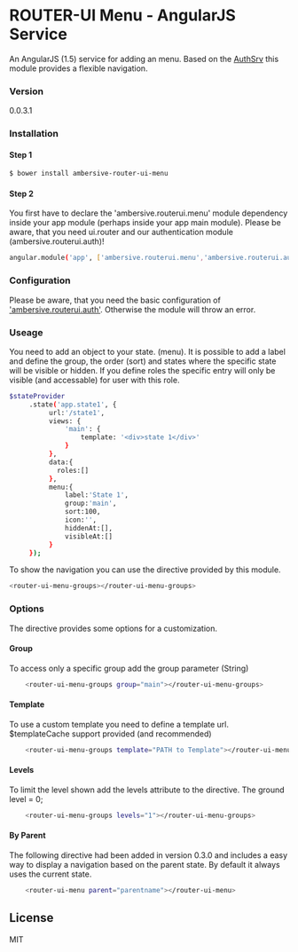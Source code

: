 # ROUTER-UI Menu - AngularJS Service

An AngularJS (1.5) service for adding an menu. Based on the [AuthSrv](https://github.com/AMBERSIVE/AngularJS---AuthSrv) this module provides a flexible navigation.

### Version
0.0.3.1

### Installation

#### Step 1

```sh
$ bower install ambersive-router-ui-menu
```
#### Step 2
You first have to declare the 'ambersive.routerui.menu' module dependency inside your app module (perhaps inside your app main module).
Please be aware, that you need ui.router and our authentication module (ambersive.routerui.auth)!

```sh
angular.module('app', ['ambersive.routerui.menu','ambersive.routerui.auth']);
```
### Configuration

Please be aware, that you need the basic configuration of ['ambersive.routerui.auth'](https://github.com/AMBERSIVE/AngularJS---AuthSrv). Otherwise the module will throw an error.

### Useage

You need to add an object to your state. (menu). It is possible to add a label and define the group, the order (sort) and states where the specific state will be visible or hidden.
If you define roles the specific entry will only be visible (and accessable) for user with this role.

```sh
$stateProvider
     .state('app.state1', {
          url:'/state1',
          views: {
              'main': {
                  template: '<div>state 1</div>'
              }
          },
          data:{
            roles:[]
          },
          menu:{
              label:'State 1',
              group:'main',
              sort:100,
              icon:'',
              hiddenAt:[],
              visibleAt:[]
          }
     });
```

To show the navigation you can use the directive provided by this module.

```sh
<router-ui-menu-groups></router-ui-menu-groups>
```

### Options

The directive provides some options for a customization.

#### Group

To access only a specific group add the group parameter (String)

```sh
    <router-ui-menu-groups group="main"></router-ui-menu-groups>
```

#### Template

To use a custom template you need to define a template url. $templateCache support provided (and recommended)

```sh
    <router-ui-menu-groups template="PATH to Template"></router-ui-menu-groups>
```

#### Levels

To limit the level shown add the levels attribute to the directive. The ground level = 0;

```sh
    <router-ui-menu-groups levels="1"></router-ui-menu-groups>
```

#### By Parent

The following directive had been added in version 0.3.0 and includes a easy way to display a navigation based on the parent state.
By default it always uses the current state.

```sh
    <router-ui-menu parent="parentname"></router-ui-menu>
```

License
----
MIT